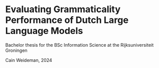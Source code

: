 # Evaluating Grammaticality Performance of Dutch Large Language Models
Bachelor thesis for the BSc Information Science at the Rijksuniversiteit Groningen

Cain Weideman,
2024
